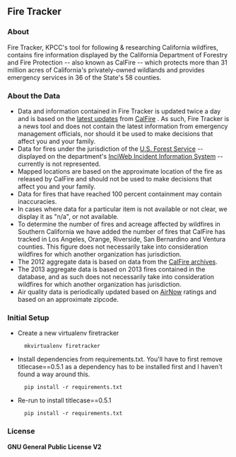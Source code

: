 ## Fire Tracker

### About

Fire Tracker, KPCC's tool for following & researching California wildfires, contains fire information displayed by the California Department of Forestry and Fire Protection -- also known as CalFire -- which protects more than 31 million acres of California's privately-owned wildlands and provides emergency services in 36 of the State's 58 counties.

### About the Data

* Data and information contained in Fire Tracker is updated twice a day and is based on the [latest updates](http://cdfdata.fire.ca.gov/incidents/incidents_current) from [CalFire](http://www.calfire.ca.gov/)
. As such, Fire Tracker is a news tool and does not contain the latest information from emergency management officials, nor should it be used to make decisions that affect you and your family.
* Data for fires under the jurisdiction of the [U.S. Forest Service](http://www.fs.fed.us/) -- displayed on the department's [InciWeb Incident Information System](http://www.inciweb.org/incident/3307/) -- currently is not represented.
* Mapped locations are based on the approximate location of the fire as released by CalFire and should not be used to make decisions that affect you and your family.
* Data for fires that have reached 100 percent containment may contain inaccuracies.
* In cases where data for a particular item is not available or not clear, we display it as "n/a", or not available.
* To determine the number of fires and acreage affected by wildfires in Southern California we have added the number of fires that CalFire has tracked in Los Angeles, Orange, Riverside, San Bernardino and Ventura counties. This figure does not necessarily take into consideration wildfires for which another organization has jurisdiction.
* The 2012 aggregate data is based on data from the [CalFire archives](http://cdfdata.fire.ca.gov/incidents/incidents_archived).
* The 2013 aggregate data is based on 2013 fires contained in the database, and as such does not necessarily take into consideration wildfires for which another organization has jurisdiction.
* Air quality data is periodically updated based on [AirNow](http://airnow.gov/) ratings and based on an approximate zipcode.

### Initial Setup

* Create a new virtualenv firetracker

        mkvirtualenv firetracker

* Install dependencies from requirements.txt. You'll have to first remove titlecase==0.5.1 as a dependency has to be installed first and I haven't found a way around this.

        pip install -r requirements.txt

* Re-run to install titlecase==0.5.1

        pip install -r requirements.txt

### License

**GNU General Public License V2**
